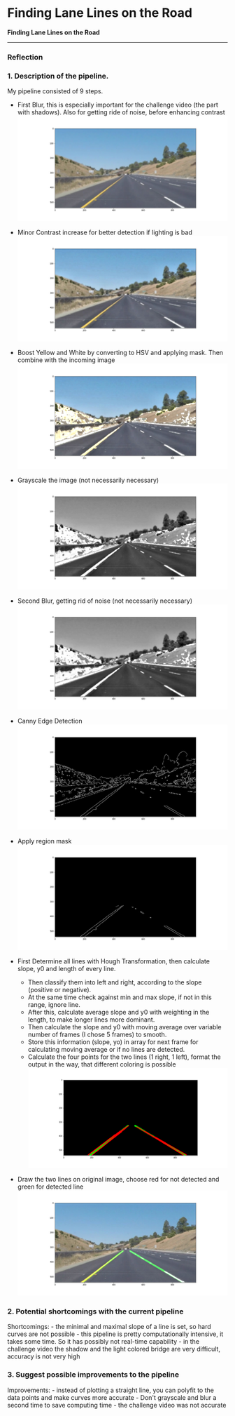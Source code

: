 # **Finding Lane Lines on the Road** 


**Finding Lane Lines on the Road**


[//]: # (Image References)

[image1]: ./MD_images/1_blur1.png "First Blur"
[image2]: ./MD_images/2_contrast.png "Contrast Increase"
[image3]: ./MD_images/3_yellow_white_mask.png "Boost Yellow and White with mask"
[image4]: ./MD_images/4_grayscale.png "Grayscale Blur"
[image5]: ./MD_images/5_blur2.png "Second Blur"
[image6]: ./MD_images/6_canny.png "Canny Edge Detection"
[image7]: ./MD_images/7_region_mask.png "Region Mask"
[image8]: ./MD_images/8_lines.png "All Lines and average Line"
[image9]: ./MD_images/9_result.png "Result"

---

### Reflection

### 1. Description of the pipeline.

My pipeline consisted of 9 steps. 
* First Blur, this is especially important for the challenge video (the part with shadows).
    Also for getting ride of noise, before enhancing contrast
![image1]

* Minor Contrast increase for better detection if lighting is bad
![image2]

* Boost Yellow and White by converting to HSV and applying mask. Then combine with the incoming image
![image3]

* Grayscale the image (not necessarily necessary)
![image4]

* Second Blur, getting rid of noise (not necessarily necessary)
![image5]

* Canny Edge Detection
![image6]

* Apply region mask
![image7]

* First Determine all lines with Hough Transformation, then calculate slope, y0 and length of every line.
    * Then classify them into left and right, according to the slope (positive or negative).
    * At the same time check against min and max slope, if not in this range, ignore line.
    * After this, calculate average slope and y0 with weighting in the length, to make longer lines more dominant.
    * Then calculate the slope and y0 with moving average over variable number of frames (I chose 5 frames) to smooth.
    * Store this information (slope, yo) in array for next frame for calculating moving average or if no lines are detected.
    * Calculate the four points for the two lines (1 right, 1 left), format the output in the way, that different coloring is possible
![image8]

 * Draw the two lines on original image, choose red for not detected and green for detected line   
![image9]


### 2. Potential shortcomings with the current pipeline


Shortcomings:
    - the minimal and maximal slope of a line is set, so hard curves are not possible 
    - this pipeline is pretty computationally intensive, it takes some time. So it has possibly not real-time capability
    - in the challenge video the shadow and the light colored bridge are very difficult, accuracy is not very high


### 3. Suggest possible improvements to the pipeline

Improvements:
    - instead of plotting a straight line, you can polyfit to the data points and make curves more accurate
    - Don't grayscale and blur a second time to save computing time
    - the challenge video was  not accurate
